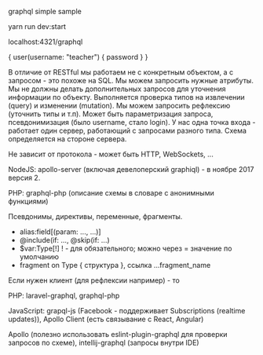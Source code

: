 graphql simple sample

yarn run dev:start

localhost:4321/graphql

{
  user(username: "teacher") {
    password
  }
}

В отличие от RESTful мы работаем не с конкретным объектом, а с запросом - это похоже на SQL. Мы можем запросить нужные атрибуты.  Мы не должны делать дополнительных запросов для уточнения информации по объекту. Выполняется проверка типов на извлечении (query) и изменении (mutation). Мы можем запросить рефлексию (уточнить типы и т.п). Может быть параметризация запроса, псевдонимизация (было username, стало login). У нас одна точка входа - работает один сервер, работающий с запросами разного типа. Схема определяется на стороне сервера. 

Не зависит от протокола - может быть HTTP, WebSockets, ...

NodeJS: apollo-server (включая девелоперский graphiql) - в ноябре 2017 версия 2.

PHP: graphql-php (описание схемы в словаре с анонимными функциями)

Псевдонимы, директивы, переменные, фрагменты. 

 - alias:field[(param: ..., ...)]
 - @include(if: ..., @skip(if: ...)
 - $var:Type[!] ! - для обязательного; можно через = значение по умолчанию
 - fragment <name> on Type { структура }, ссылка ...fragment_name
  
Если нужен клиент (для рефлексии например) - то 

PHP: laravel-graphql, graphql-php

JavaScript: grapql-js (Facebook - поддерживает Subscriptions (realtime updates)), Apollo Client (есть связывание с React, Angular)

Apollo (полезно использовать eslint-plugin-graphql для проверки запросов по схеме), intellij-graphql (запросы внутри IDE)
